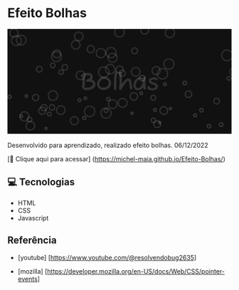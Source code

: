 # Efeito Bolhas


![preview](./.github/preview.png)


Desenvolvido para aprendizado, realizado efeito bolhas. 06/12/2022


[🔗 Clique aqui para acessar] (https://michel-maia.github.io/Efeito-Bolhas/)


## 💻 Tecnologias

- HTML
- CSS
- Javascript 


## Referência

- [youtube] [https://www.youtube.com/@resolvendobug2635]

- [mozilla] [https://developer.mozilla.org/en-US/docs/Web/CSS/pointer-events]















